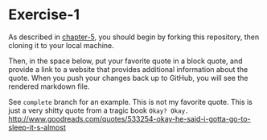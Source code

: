 # Exercise-1

As described in [chapter-5](https://info201-s17.github.io/book/introduction-to-git-and-github.html), you should begin by forking this repository, then cloning it to your local machine.

Then, in the space below, put your favorite quote in a block quote, and provide a link to a website that provides additional information about the quote. When you push your changes back up to GitHub, you will see the rendered markdown file.

See `complete` branch for an example.
This is not my favorite quote. This is just a very shitty quote from a tragic book
`Okay? Okay.`
http://www.goodreads.com/quotes/533254-okay-he-said-i-gotta-go-to-sleep-it-s-almost
